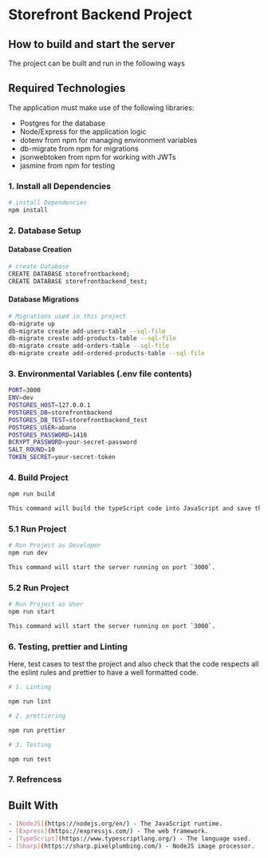# Storefront Backend Project

## How to build and start the server

The project can be built and run in the following ways

## Required Technologies
The application must make use of the following libraries:
- Postgres for the database
- Node/Express for the application logic
- dotenv from npm for managing environment variables
- db-migrate from npm for migrations
- jsonwebtoken from npm for working with JWTs
- jasmine from npm for testing

### 1. Install all Dependencies

```sh
# install Dependencies
npm install
```

### 2. Database Setup

#### Database Creation

```sh
# create Database
CREATE DATABASE storefrontbackend; 
CREATE DATABASE storefrontbackend_test;
```

#### Database Migrations

```sh
# Migrations used in this project
db-migrate up
db-migrate create add-users-table --sql-file
db-migrate create add-products-table --sql-file
db-migrate create add-orders-table --sql-file
db-migrate create add-ordered-products-table --sql-file
```

### 3. Environmental Variables (.env file contents)

```sh
PORT=3000
ENV=dev
POSTGRES_HOST=127.0.0.1
POSTGRES_DB=storefrontbackend
POSTGRES_DB_TEST=storefrontbackend_test
POSTGRES_USER=abano
POSTGRES_PASSWORD=1410
BCRYPT_PASSWORD=your-secret-password
SALT_ROUND=10
TOKEN_SECRET=your-secret-token
```

### 4. Build Project

```sh
npm run build

This command will build the typeScript code into JavaScript and save them in the `./build` folder.
```

### 5.1 Run Project

```sh
# Run Project as Developer
npm run dev

This command will start the server running on port `3000`.
```

### 5.2 Run Project

```sh
# Run Project as User
npm run start

This command will start the server running on port `3000`.
```

### 6. Testing, prettier and Linting

Here, test cases to test the project and also check that the code respects all the eslint rules and prettier to have a well formatted code.

```sh
# 1. Linting

npm run lint

# 2. prettiering

npm run prettier

# 3. Testing

npm run test

```

### 7. Refrencess

## Built With

```sh
- [NodeJS](https://nodejs.org/en/) - The JavaScript runtime.
- [Express](https://expressjs.com/) - The web framework.
- [TypeScript](https://www.typescriptlang.org/) - The language used.
- [Sharp](https://sharp.pixelplumbing.com/) - NodeJS image processor.
```
